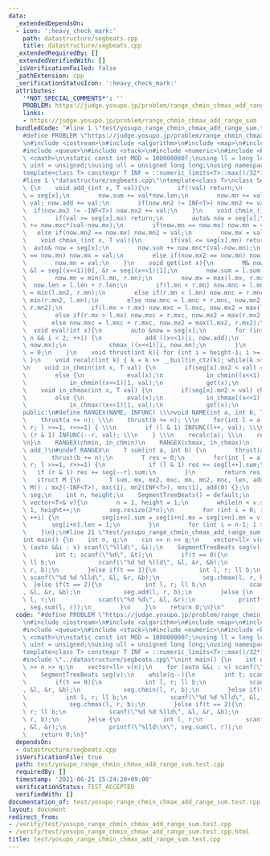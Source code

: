 ```yaml
---
data:
  _extendedDependsOn:
  - icon: ':heavy_check_mark:'
    path: datastructure/segbeats.cpp
    title: datastructure/segbeats.cpp
  _extendedRequiredBy: []
  _extendedVerifiedWith: []
  _isVerificationFailed: false
  _pathExtension: cpp
  _verificationStatusIcon: ':heavy_check_mark:'
  attributes:
    '*NOT_SPECIAL_COMMENTS*': ''
    PROBLEM: https://judge.yosupo.jp/problem/range_chmin_chmax_add_range_sum
    links:
    - https://judge.yosupo.jp/problem/range_chmin_chmax_add_range_sum
  bundledCode: "#line 1 \"test/yosupo_range_chmin_chmax_add_range_sum.test.cpp\"\n\
    #define PROBLEM \"https://judge.yosupo.jp/problem/range_chmin_chmax_add_range_sum\"\
    \n#include <iostream>\n#include <algorithm>\n#include <map>\n#include <set>\n\
    #include <queue>\n#include <stack>\n#include <numeric>\n#include <bitset>\n#include\
    \ <cmath>\n\nstatic const int MOD = 1000000007;\nusing ll = long long;\nusing\
    \ uint = unsigned;\nusing ull = unsigned long long;\nusing namespace std;\n\n\
    template<class T> constexpr T INF = ::numeric_limits<T>::max()/32*15+208;\n\n\
    #line 1 \"datastructure/segbeats.cpp\"\ntemplate<class T>\nclass SegmentTreeBeats\
    \ {\n    void add_(int x, T val){\n        if(!val) return;\n        auto& now\
    \ = seg[x];\n        now.sum += val*now.len;\n        now.mn += val; now.mx +=\
    \ val; now.add += val;\n        if(now.mn2 != INF<T>) now.mn2 += val;\n      \
    \  if(now.mx2 != -INF<T>) now.mx2 += val;\n    }\n    void chmin_(int x, T val){\n\
    \        if(val >= seg[x].mx) return;\n        auto& now = seg[x];\n        now.sum\
    \ += now.mxc*(val-now.mx);\n        if(now.mn == now.mx) now.mn = val;\n     \
    \   else if(now.mn2 == now.mx) now.mn2 = val;\n        now.mx = val;\n    }\n\
    \    void chmax_(int x, T val){\n        if(val <= seg[x].mn) return;\n      \
    \  auto& now = seg[x];\n        now.sum += now.mnc*(val-now.mn);\n        if(now.mx\
    \ == now.mn) now.mx = val;\n        else if(now.mx2 == now.mn) now.mx2 = val;\n\
    \        now.mn = val;\n    }\n    void get(int x){\n        M& now = seg[x],\
    \ &l = seg[(x<<1)|0], &r = seg[(x<<1)|1];\n        now.sum = l.sum + r.sum;\n\
    \        now.mn = min(l.mn, r.mn);\n        now.mx = max(l.mx, r.mx);\n      \
    \  now.len = l.len + r.len;\n        if(l.mn < r.mn) now.mnc = l.mnc, now.mn2\
    \ = min(l.mn2, r.mn);\n        else if(r.mn < l.mn) now.mnc = r.mnc, now.mn2 =\
    \ min(r.mn2, l.mn);\n        else now.mnc = l.mnc + r.mnc, now.mn2 = min(l.mn2,\
    \ r.mn2);\n        if(l.mx > r.mx) now.mxc = l.mxc, now.mx2 = max(l.mx2, r.mx);\n\
    \        else if(r.mx > l.mx) now.mxc = r.mxc, now.mx2 = max(r.mx2, l.mx);\n \
    \       else now.mxc = l.mxc + r.mxc, now.mx2 = max(l.mx2, r.mx2);\n    }\n  \
    \  void eval(int x){\n        auto &now = seg[x];\n        for (int i = 0; x <\
    \ n && i < 2; ++i) {\n            add_((x<<1)|i, now.add);\n            chmin_((x<<1)|i,\
    \ now.mx);\n            chmax_((x<<1)|i, now.mn);\n        }\n        now.add\
    \ = 0;\n    }\n    void thrust(int k){ for (int i = height-1; i >= 1; --i) eval(k>>i);\
    \ }\n    void recalc(int k) { k = k >> __builtin_ctz(k); while(k >>= 1) get(k);}\n\
    \n    void in_chmin(int x, T val) {\n        if(seg[x].mx2 < val) chmin_(x, val);\n\
    \        else {\n            eval(x);\n            in_chmin((x<<1)|0, val);\n\
    \            in_chmin((x<<1)|1, val);\n            get(x);\n        }\n    }\n\
    \    void in_chmax(int x, T val) {\n        if(seg[x].mn2 > val) chmax_(x, val);\n\
    \        else {\n            eval(x);\n            in_chmax((x<<1)|0, val);\n\
    \            in_chmax((x<<1)|1, val);\n            get(x);\n        }\n    }\n\
    public:\n#define RANGEX(NAME, INFUNC) \\\nvoid NAME(int a, int b, T val) { \\\n\
    \    thrust(a += n); \\\n    thrust(b += n); \\\n    for(int l = a, r = b; l <\
    \ r; l >>=1, r>>=1) { \\\n        if (l & 1) INFUNC(l++, val); \\\n        if\
    \ (r & 1) INFUNC(--r, val); \\\n    } \\\n    recalc(a); \\\n    recalc(b); \\\
    \n}\n    RANGEX(chmin, in_chmin)\n    RANGEX(chmax, in_chmax)\n    RANGEX(add,\
    \ add_)\n#undef RANGEX\n    T sum(int a, int b) {\n        thrust(a += n);\n \
    \       thrust(b += n);\n        T res = 0;\n        for(int l = a, r = b; l <\
    \ r; l >>=1, r>>=1) {\n            if (l & 1) res += seg[l++].sum;\n         \
    \   if (r & 1) res += seg[--r].sum;\n        }\n        return res;\n    }\n \
    \   struct M {\n        T sum, mx, mx2, mxc, mn, mn2, mnc, len, add;\n       \
    \ M() : mx2(-INF<T>), mxc(1), mn2(INF<T>), mnc(1), add(0) {};\n    };\n    vector<M>\
    \ seg;\n    int n, height;\n    SegmentTreeBeats() = default;\n    SegmentTreeBeats(const\
    \ vector<T>& v){\n        n = 1, height = 1;\n        while(n < v.size()) n <<=\
    \ 1, height++;\n        seg.resize(2*n);\n        for (int i = 0; i < v.size();\
    \ ++i) {\n            seg[i+n].sum = seg[i+n].mx = seg[i+n].mn = v[i];\n     \
    \       seg[i+n].len = 1;\n        }\n        for (int i = n-1; i >= 1; --i) get(i);\n\
    \    }\n};\n#line 21 \"test/yosupo_range_chmin_chmax_add_range_sum.test.cpp\"\n\
    int main() {\n    int n, q;\n    cin >> n >> q;\n    vector<ll> v(n);\n    for\
    \ (auto &&i : v) scanf(\"%lld\", &i);\n    SegmentTreeBeats seg(v);\n    while(q--){\n\
    \        int t; scanf(\"%d\", &t);\n        if(t == 0){\n            int l, r;\
    \ ll b;\n            scanf(\"%d %d %lld\", &l, &r, &b);\n            seg.chmin(l,\
    \ r, b);\n        }else if(t == 1){\n            int l, r; ll b;\n           \
    \ scanf(\"%d %d %lld\", &l, &r, &b);\n            seg.chmax(l, r, b);\n      \
    \  }else if(t == 2){\n            int l, r; ll b;\n            scanf(\"%d %d %lld\"\
    , &l, &r, &b);\n            seg.add(l, r, b);\n        }else {\n            int\
    \ l, r;\n            scanf(\"%d %d\", &l, &r);\n            printf(\"%lld\\n\"\
    , seg.sum(l, r));\n        }\n    }\n    return 0;\n}\n"
  code: "#define PROBLEM \"https://judge.yosupo.jp/problem/range_chmin_chmax_add_range_sum\"\
    \n#include <iostream>\n#include <algorithm>\n#include <map>\n#include <set>\n\
    #include <queue>\n#include <stack>\n#include <numeric>\n#include <bitset>\n#include\
    \ <cmath>\n\nstatic const int MOD = 1000000007;\nusing ll = long long;\nusing\
    \ uint = unsigned;\nusing ull = unsigned long long;\nusing namespace std;\n\n\
    template<class T> constexpr T INF = ::numeric_limits<T>::max()/32*15+208;\n\n\
    #include \"../datastructure/segbeats.cpp\"\nint main() {\n    int n, q;\n    cin\
    \ >> n >> q;\n    vector<ll> v(n);\n    for (auto &&i : v) scanf(\"%lld\", &i);\n\
    \    SegmentTreeBeats seg(v);\n    while(q--){\n        int t; scanf(\"%d\", &t);\n\
    \        if(t == 0){\n            int l, r; ll b;\n            scanf(\"%d %d %lld\"\
    , &l, &r, &b);\n            seg.chmin(l, r, b);\n        }else if(t == 1){\n \
    \           int l, r; ll b;\n            scanf(\"%d %d %lld\", &l, &r, &b);\n\
    \            seg.chmax(l, r, b);\n        }else if(t == 2){\n            int l,\
    \ r; ll b;\n            scanf(\"%d %d %lld\", &l, &r, &b);\n            seg.add(l,\
    \ r, b);\n        }else {\n            int l, r;\n            scanf(\"%d %d\"\
    , &l, &r);\n            printf(\"%lld\\n\", seg.sum(l, r));\n        }\n    }\n\
    \    return 0;\n}"
  dependsOn:
  - datastructure/segbeats.cpp
  isVerificationFile: true
  path: test/yosupo_range_chmin_chmax_add_range_sum.test.cpp
  requiredBy: []
  timestamp: '2021-06-21 15:24:20+09:00'
  verificationStatus: TEST_ACCEPTED
  verifiedWith: []
documentation_of: test/yosupo_range_chmin_chmax_add_range_sum.test.cpp
layout: document
redirect_from:
- /verify/test/yosupo_range_chmin_chmax_add_range_sum.test.cpp
- /verify/test/yosupo_range_chmin_chmax_add_range_sum.test.cpp.html
title: test/yosupo_range_chmin_chmax_add_range_sum.test.cpp
---
```

